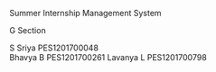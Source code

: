 Summer Internship Management System

G Section

S Sriya			    PES1201700048  
Bhavya B		    PES1201700261 
Lavanya L		    PES1201700798
